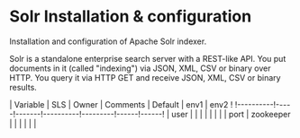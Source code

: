 # Solr Installation & configuration

Installation and configuration of Apache Solr indexer.

Solr is a standalone enterprise search server with a REST-like API. You put documents in it (called "indexing") via JSON, XML, CSV or binary over HTTP. You query it via HTTP GET and receive JSON, XML, CSV or binary results.

| Variable | SLS | Owner | Comments | Default | env1 | env2 !
!----------!-----!-------!----------!---------!------!------!
| user     |     |       |          |         |      |      | 
| port     | zookeeper | |          |         |      |      |
